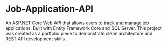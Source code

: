 # Job-Application-API
An ASP.NET Core Web API that allows users to track and manage job applications. Built with Entity Framework Core and SQL Server. This project was created as a portfolio piece to demonstrate clean architecture and REST API development skills.
